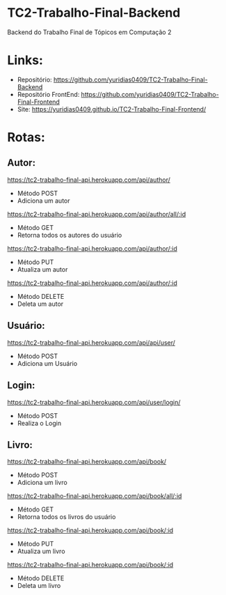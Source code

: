 # TC2-Trabalho-Final-Backend
Backend do Trabalho Final de Tópicos em Computação 2

# Links:
- Repositório: https://github.com/yuridias0409/TC2-Trabalho-Final-Backend
- Repositório FrontEnd: https://github.com/yuridias0409/TC2-Trabalho-Final-Frontend
- Site: https://yuridias0409.github.io/TC2-Trabalho-Final-Frontend/

# Rotas:

## Autor:
https://tc2-trabalho-final-api.herokuapp.com/api/author/
- Método POST
- Adiciona um autor

https://tc2-trabalho-final-api.herokuapp.com/api/author/all/:id
- Método GET
- Retorna todos os autores do usuário

https://tc2-trabalho-final-api.herokuapp.com/api/author/:id
- Método PUT
- Atualiza um autor

https://tc2-trabalho-final-api.herokuapp.com/api/author/:id
- Método DELETE
- Deleta um autor

## Usuário:
https://tc2-trabalho-final-api.herokuapp.com/api/api/user/
- Método POST
- Adiciona um Usuário

## Login:
https://tc2-trabalho-final-api.herokuapp.com/api/user/login/
- Método POST
- Realiza o Login

## Livro:
https://tc2-trabalho-final-api.herokuapp.com/api/book/
- Método POST
- Adiciona um livro

https://tc2-trabalho-final-api.herokuapp.com/api/book/all/:id
- Método GET
- Retorna todos os livros do usuário

https://tc2-trabalho-final-api.herokuapp.com/api/book/:id
- Método PUT
- Atualiza um livro

https://tc2-trabalho-final-api.herokuapp.com/api/book/:id
- Método DELETE
- Deleta um livro
